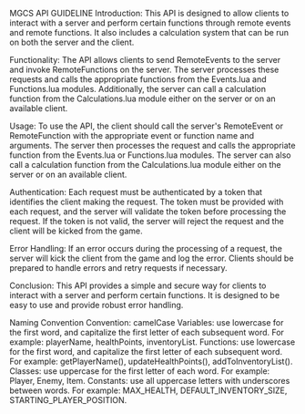 MGCS API GUIDELINE
Introduction:
This API is designed to allow clients to interact with a server and perform certain functions through remote events and remote functions. It also includes a calculation system that can be run on both the server and the client.

Functionality:
The API allows clients to send RemoteEvents to the server and invoke RemoteFunctions on the server. The server processes these requests and calls the appropriate functions from the Events.lua and Functions.lua modules. Additionally, the server can call a calculation function from the Calculations.lua module either on the server or on an available client.

Usage:
To use the API, the client should call the server's RemoteEvent or RemoteFunction with the appropriate event or function name and arguments. The server then processes the request and calls the appropriate function from the Events.lua or Functions.lua modules. The server can also call a calculation function from the Calculations.lua module either on the server or on an available client.

Authentication:
Each request must be authenticated by a token that identifies the client making the request. The token must be provided with each request, and the server will validate the token before processing the request. If the token is not valid, the server will reject the request and the client will be kicked from the game.

Error Handling:
If an error occurs during the processing of a request, the server will kick the client from the game and log the error. Clients should be prepared to handle errors and retry requests if necessary.

Conclusion:
This API provides a simple and secure way for clients to interact with a server and perform certain functions. It is designed to be easy to use and provide robust error handling.

Naming Convention
Convention: camelCase
Variables: use lowercase for the first word, and capitalize the first letter of each subsequent word.
For example: playerName, healthPoints, inventoryList.
Functions: use lowercase for the first word, and capitalize the first letter of each subsequent word.
For example: getPlayerName(), updateHealthPoints(), addToInventoryList().
Classes: use uppercase for the first letter of each word.
 For example: Player, Enemy, Item.
Constants: use all uppercase letters with underscores between words.
 For example: MAX_HEALTH, DEFAULT_INVENTORY_SIZE, STARTING_PLAYER_POSITION.
